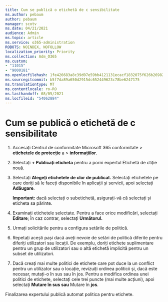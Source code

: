```yaml
---
title: Cum se publică o etichetă de c sensibilitate
ms.author: pebaum
author: pebaum
manager: scotv
ms.date: 04/21/2021
audience: Admin
ms.topic: article
ms.service: o365-administration
ROBOTS: NOINDEX, NOFOLLOW
localization_priority: Priority
ms.collection: Adm_O365
ms.custom:
- "11015"
- "9000181"
ms.openlocfilehash: 1fe426683a8c39d07e59bb4121131ecacf1832075f626b26982ec0ede3c24698
ms.sourcegitcommit: b5f7da89a650d2915dc652449623c78be6247175
ms.translationtype: MT
ms.contentlocale: ro-RO
ms.lasthandoff: 08/05/2021
ms.locfileid: "54062884"
---
```

# <a name="how-to-publish-a-sensitivity-label"></a>Cum se publică o etichetă de c sensibilitate

1. Accesați Centrul de conformitate Microsoft 365 conformitate > **etichetele de protecție** a  >  **informațiilor.**

1. Selectați **+ Publicați eticheta** pentru a porni expertul Etichetă de ctiție nouă.

1. Selectați **Alegeți etichetele de clor de publicat.** Selectați etichetele pe care doriți să le faceți disponibile în aplicații și servicii, apoi selectați **Adăugare**.

    **Important:** dacă selectați o subetichetă, asigurați-vă că selectați și eticheta sa părinte.

1. Examinați etichetele selectate. Pentru a face orice modificări, selectați **Editare**; în caz contrar, selectați **Următorul.**

1. Urmați solicitările pentru a configura setările de politică.

1. Repetați acești pași dacă aveți nevoie de setări de politică diferite pentru diferiți utilizatori sau locații. De exemplu, doriți etichete suplimentare pentru un grup de utilizatori sau o altă etichetă implicită pentru un subset de utilizatori.

1. Dacă creați mai multe politici de etichete care pot duce la un conflict pentru un utilizator sau o locație, revizuiți ordinea politicii și, dacă este necesar, mutați-o în sus sau în jos. Pentru a modifica ordinea unei politici de etichete, selectați cele trei puncte (mai multe acțiuni), apoi selectați **Mutare în sus sau** Mutare în **jos**.

Finalizarea expertului publică automat politica pentru etichete.